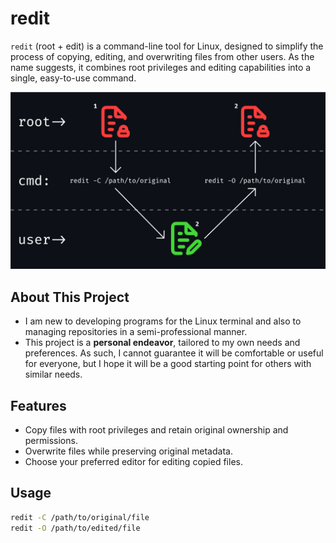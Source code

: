 # redit

`redit` (root + edit) is a command-line tool for Linux, designed to simplify the process of copying, editing, and overwriting files from other users. As the name suggests, it combines root privileges and editing capabilities into a single, easy-to-use command.

![Main Graphic](docs/img/main_graphic.jpg)

## About This Project

- I am new to developing programs for the Linux terminal and also to managing repositories in a semi-professional manner.
- This project is a **personal endeavor**, tailored to my own needs and preferences. As such, I cannot guarantee it will be comfortable or useful for everyone, but I hope it will be a good starting point for others with similar needs.

## Features

- Copy files with root privileges and retain original ownership and permissions.
- Overwrite files while preserving original metadata.
- Choose your preferred editor for editing copied files.

## Usage

```sh
redit -C /path/to/original/file
redit -O /path/to/edited/file
